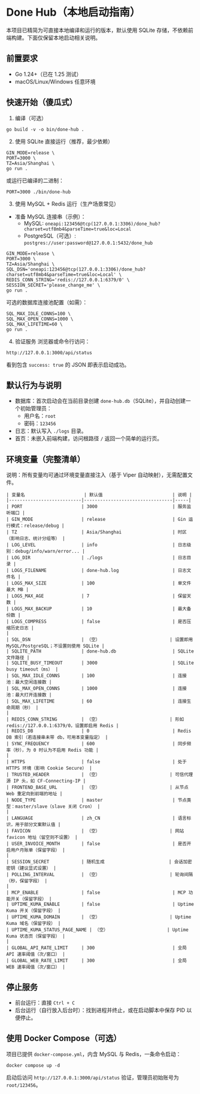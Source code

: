 # Done Hub（本地启动指南）

本项目已精简为可直接本地编译和运行的版本，默认使用 SQLite 存储，不依赖前端构建。下面仅保留本地启动相关说明。

## 前置要求
- Go 1.24+（已在 1.25 测试）
- macOS/Linux/Windows 任意环境

## 快速开始（傻瓜式）
1) 编译（可选）
```
go build -v -o bin/done-hub .
```

2) 使用 SQLite 直接运行（推荐，最少依赖）
```
GIN_MODE=release \
PORT=3000 \
TZ=Asia/Shanghai \
go run .
```

或运行已编译的二进制：
```
PORT=3000 ./bin/done-hub
```

3) 使用 MySQL + Redis 运行（生产场景常见）

- 准备 MySQL 连接串（示例）：
  - MySQL: `oneapi:123456@tcp(127.0.0.1:3306)/done_hub?charset=utf8mb4&parseTime=true&loc=Local`
  - PostgreSQL（可选）: `postgres://user:password@127.0.0.1:5432/done_hub`

```
GIN_MODE=release \
PORT=3000 \
TZ=Asia/Shanghai \
SQL_DSN='oneapi:123456@tcp(127.0.0.1:3306)/done_hub?charset=utf8mb4&parseTime=true&loc=Local' \
REDIS_CONN_STRING='redis://127.0.0.1:6379/0' \
SESSION_SECRET='please_change_me' \
go run .
```

可选的数据库连接池配置（如需）：
```
SQL_MAX_IDLE_CONNS=100 \
SQL_MAX_OPEN_CONNS=1000 \
SQL_MAX_LIFETIME=60 \
go run .
```

4) 验证服务
浏览器或命令行访问：
```
http://127.0.0.1:3000/api/status
```

看到包含 `success: true` 的 JSON 即表示启动成功。

## 默认行为与说明
- 数据库：首次启动会在当前目录创建 `done-hub.db`（SQLite），并自动创建一个初始管理员：
  - 用户名：`root`
  - 密码：`123456`
- 日志：默认写入 `./logs` 目录。
- 首页：未嵌入前端构建，访问根路径 `/` 返回一个简单的运行页。

## 环境变量（完整清单）
说明：所有变量均可通过环境变量直接注入（基于 Viper 自动映射），无需配置文件。

```
| 变量名                      | 默认值                          | 说明 |
|---------------------------|---------------------------------|-----|
| PORT                      | 3000                            | 服务监听端口 |
| GIN_MODE                  | release                         | Gin 运行模式：release/debug |
| TZ                        | Asia/Shanghai                   | 时区（影响日志、统计分组等） |
| LOG_LEVEL                 | info                            | 日志级别：debug/info/warn/error... |
| LOG_DIR                   | ./logs                          | 日志目录 |
| LOGS_FILENAME             | done-hub.log                    | 日志文件名 |
| LOGS_MAX_SIZE             | 100                             | 单文件最大 MB |
| LOGS_MAX_AGE              | 7                               | 保留天数 |
| LOGS_MAX_BACKUP           | 10                              | 最大备份数 |
| LOGS_COMPRESS             | false                           | 是否压缩历史日志 |
| 
| SQL_DSN                   | （空）                          | 设置即用 MySQL/PostgreSQL；不设置则使用 SQLite |
| SQLITE_PATH               | done-hub.db                     | SQLite 文件路径 |
| SQLITE_BUSY_TIMEOUT       | 3000                            | SQLite busy timeout（ms） |
| SQL_MAX_IDLE_CONNS        | 100                             | 连接池：最大空闲连接数 |
| SQL_MAX_OPEN_CONNS        | 1000                            | 连接池：最大打开连接数 |
| SQL_MAX_LIFETIME          | 60                              | 连接生命周期（秒） |
|
| REDIS_CONN_STRING         | （空）                          | 形如 redis://127.0.0.1:6379/0，设置即启用 Redis |
| REDIS_DB                  | 0                               | Redis DB 索引（若连接串未带 db，可用本变量指定） |
| SYNC_FREQUENCY            | 600                             | 同步频率（秒），为 0 时认为不启用 Redis 功能 |
|
| HTTPS                     | false                           | 处于 HTTPS 环境（影响 Cookie Secure） |
| TRUSTED_HEADER            | （空）                          | 可信代理源 IP 头，如 CF-Connecting-IP |
| FRONTEND_BASE_URL         | （空）                          | 从节点 Web 重定向到前端的地址 |
| NODE_TYPE                 | master                          | 节点类型：master/slave（slave 关闭 Cron） |
|
| LANGUAGE                  | zh_CN                           | 语言标识，用于部分文案默认值 |
| FAVICON                   | （空）                          | 网站 favicon 地址（留空则不设置） |
| USER_INVOICE_MONTH        | false                           | 是否开启用户月账单（保留字段） |
|
| SESSION_SECRET            | 随机生成                        | 会话加密密钥（建议显式设置） |
| POLLING_INTERVAL          | （空）                          | 轮询间隔（秒，保留字段） |
|
| MCP_ENABLE                | false                           | MCP 功能开关（保留字段） |
| UPTIME_KUMA_ENABLE        | false                           | Uptime Kuma 开关（保留字段） |
| UPTIME_KUMA_DOMAIN        | （空）                          | Uptime Kuma 域名（保留字段） |
| UPTIME_KUMA_STATUS_PAGE_NAME | （空）                      | Uptime Kuma 状态页（保留字段） |
|
| GLOBAL_API_RATE_LIMIT     | 300                             | 全局 API 速率阈值（次/窗口） |
| GLOBAL_WEB_RATE_LIMIT     | 300                             | 全局 WEB 速率阈值（次/窗口） |
```

## 停止服务
- 前台运行：直接 `Ctrl + C`
- 后台运行（自行放入后台时）：找到进程并终止，或在启动脚本中保存 PID 以便停止。

## 使用 Docker Compose（可选）
项目已提供 `docker-compose.yml`，内含 MySQL 与 Redis，一条命令启动：
```
docker compose up -d
```
启动后访问 `http://127.0.0.1:3000/api/status` 验证，管理员初始账号为 `root/123456`。
